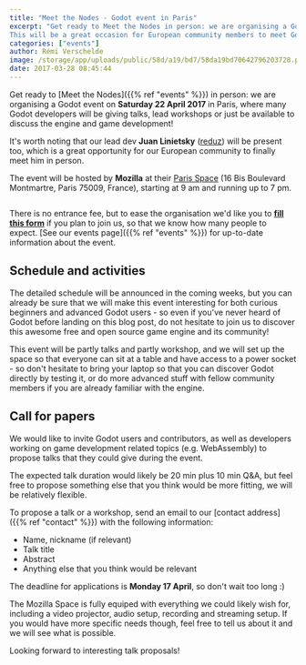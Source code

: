 ```yaml
---
title: "Meet the Nodes - Godot event in Paris"
excerpt: "Get ready to Meet the Nodes in person: we are organising a Godot event on Saturday 22 April 2017 in Paris, where many Godot developers will be giving talks, lead workshops or just be available to discuss the engine and game development!
This will be a great occasion for European community members to meet Godot's lead developer, Juan Linietsky (reduz), who usually lives in Argentina."
categories: ["events"]
author: Rémi Verschelde
image: /storage/app/uploads/public/58d/a19/bd7/58da19bd70642796203728.png
date: 2017-03-28 08:45:44
---
```


Get ready to [Meet the Nodes]({{% ref "events" %}}) in person: we are organising a Godot event on **Saturday 22 April 2017** in Paris, where many Godot developers will be giving talks, lead workshops or just be available to discuss the engine and game development!

It's worth noting that our lead dev **Juan Linietsky** ([reduz](https://github.com/reduz)) will be present too, which is a great opportunity for our European community to finally meet him in person.

The event will be hosted by **Mozilla** at their [Paris Space](https://www.mozilla.org/en-US/contact/spaces/paris/) (16 Bis Boulevard Montmartre, Paris 75009, France), starting at 9 am and running up to 7 pm.

[<img src="https://api.tiles.mapbox.com/v4/mozilla-webprod.ijaeac5j/url-https%3A%2F%2Fwww.mozilla.org%2Fmedia%2Fimg%2Fcontact%2Fmoz-map-pin.e45110b373a2.png(2.341210,48.871951)/2.341210,48.871951,16/460x250.png?access_token=pk.eyJ1IjoibW96aWxsYS13ZWJwcm9kIiwiYSI6Ii0xYVEtTW8ifQ.3ikA2IgKATeXStfC5wKDaQ" alt="">](https://www.mozilla.org/en-US/contact/spaces/paris/)

There is no entrance fee, but to ease the organisation we'd like you to [**fill this form**](https://framadate.org/godot-meet-the-root-node) if you plan to join us, so that we know how many people to expect. [See our events page]({{% ref "events" %}}) for up-to-date information about the event.

## Schedule and activities

The detailed schedule will be announced in the coming weeks, but you can already be sure that we will make this event interesting for both curious beginners and advanced Godot users - so even if you've never heard of Godot before landing on this blog post, do not hesitate to join us to discover this awesome free and open source game engine and its community!

This event will be partly talks and partly workshop, and we will set up the space so that everyone can sit at a table and have access to a power socket - so don't hesitate to bring your laptop so that you can discover Godot directly by testing it, or do more advanced stuff with fellow community members if you are already familiar with the engine.

## Call for papers

We would like to invite Godot users and contributors, as well as developers working on game development related topics (e.g. WebAssembly) to propose talks that they could give during the event.

The expected talk duration would likely be 20 min plus 10 min Q&A, but feel free to propose something else that you think would be more fitting, we will be relatively flexible.

To propose a talk or a workshop, send an email to our [contact address]({{% ref "contact" %}}) with the following information:
- Name, nickname (if relevant)
- Talk title
- Abstract
- Anything else that you think would be relevant

The deadline for applications is **Monday 17 April**, so don't wait too long :)

The Mozilla Space is fully equiped with everything we could likely wish for, including a video projector, audio setup, recording and streaming setup. If you would have more specific needs though, feel free to tell us about it and we will see what is possible.

Looking forward to interesting talk proposals!
